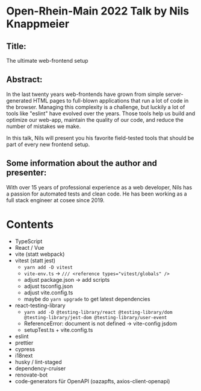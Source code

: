 # Open-Rhein-Main 2022 Talk by Nils Knappmeier 

## Title:

The ultimate web-frontend setup

## Abstract:

In the last twenty years web-frontends have grown from simple server-generated HTML
pages to full-blown applications that run a lot of code in the browser.
Managing this complexity is a challenge, but luckily a lot of tools like "eslint" have evolved over
the years. Those tools help us build and optimize our web-app, maintain the quality
of our code, and reduce the number of mistakes we make.

In this talk, Nils will present you his favorite field-tested tools that 
should be part of every new frontend setup.


## Some information about the author and presenter:

With over 15 years of professional experience as a web developer, 
Nils has a passion for automated tests and clean code. 
He has been working as a full stack engineer at cosee since 2019.


# Contents



* TypeScript
* React / Vue
* vite (statt webpack)
* vitest (statt jest)
  * `yarn add -D vitest`
  * `vite-env.ts` ->  `/// <reference types="vitest/globals" />`
  * adjust package.json -> add scripts
  * adjust tsconfig.json 
  * adjust vite.config.ts
  * maybe do `yarn upgrade` to get latest dependencies
* react-testing-library
  * `yarn add -D @testing-library/react @testing-library/dom @testing-library/jest-dom @testing-library/user-event`
  * ReferenceError: document is not defined -> vite-config jsdom
  * setupTest.ts + vite.config.ts
* eslint
* prettier
* cypress
* i18next
* husky / lint-staged
* dependency-cruiser
* renovate-bot
* code-generators für OpenAPI (oazapfts, axios-client-openapi)

